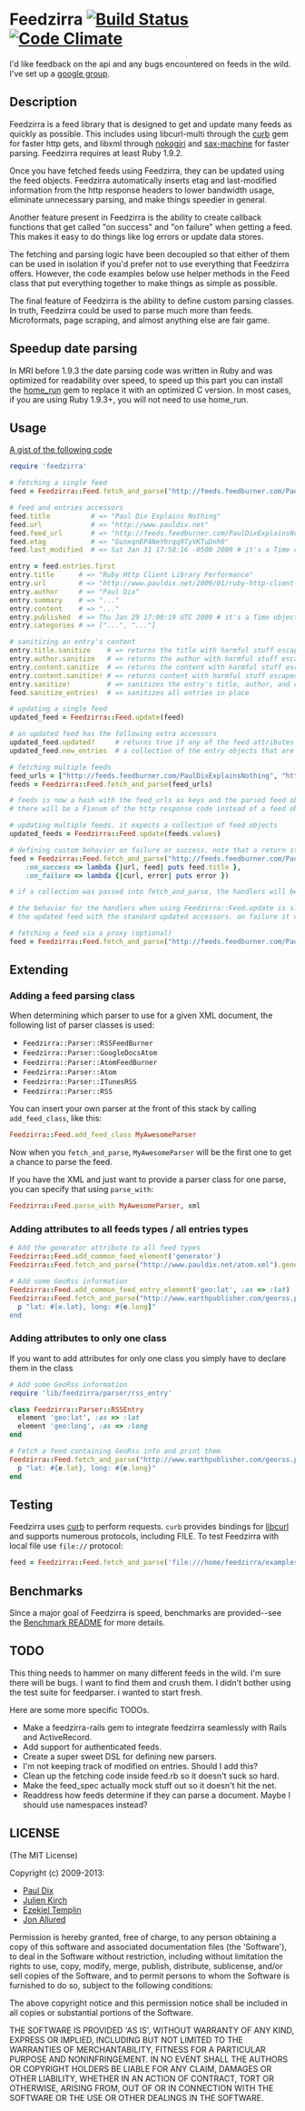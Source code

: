 # Feedzirra [![Build Status][travis-badge]][travis] [![Code Climate][code-climate-badge]][code-climate]

[travis-badge]: https://secure.travis-ci.org/pauldix/feedzirra.png
[travis]: http://travis-ci.org/pauldix/feedzirra
[code-climate-badge]: https://codeclimate.com/github/pauldix/feedzirra.png
[code-climate]: https://codeclimate.com/github/pauldix/feedzirra

I'd like feedback on the api and any bugs encountered on feeds in the wild. I've
set up a [google group][].

[google group]: http://groups.google.com/group/feedzirra

## Description

Feedzirra is a feed library that is designed to get and update many feeds as
quickly as possible. This includes using libcurl-multi through the [curb][] gem
for faster http gets, and libxml through [nokogiri][] and [sax-machine][] for
faster parsing.  Feedzirra requires at least Ruby 1.9.2.

[curb]: https://github.com/taf2/curb
[nokogiri]: https://github.com/sparklemotion/nokogiri
[sax-machine]: https://github.com/pauldix/sax-machine

Once you have fetched feeds using Feedzirra, they can be updated using the feed
objects. Feedzirra automatically inserts etag and last-modified information from
the http response headers to lower bandwidth usage, eliminate unnecessary
parsing, and make things speedier in general.

Another feature present in Feedzirra is the ability to create callback functions
that get called "on success" and "on failure" when getting a feed. This makes it
easy to do things like log errors or update data stores.

The fetching and parsing logic have been decoupled so that either of them can be
used in isolation if you'd prefer not to use everything that Feedzirra offers.
However, the code examples below use helper methods in the Feed class that put
everything together to make things as simple as possible.

The final feature of Feedzirra is the ability to define custom parsing classes.
In truth, Feedzirra could be used to parse much more than feeds. Microformats,
page scraping, and almost anything else are fair game.

## Speedup date parsing

In MRI before 1.9.3 the date parsing code was written in Ruby and was optimized
for readability over speed, to speed up this part you can install the
[home_run][] gem to replace it with an optimized C version. In most cases, if
you are using Ruby 1.9.3+, you will not need to use home\_run.

[home_run]: https://github.com/jeremyevans/home_run

## Usage

[A gist of the following code](http://gist.github.com/57285)

```ruby
require 'feedzirra'

# fetching a single feed
feed = Feedzirra::Feed.fetch_and_parse("http://feeds.feedburner.com/PaulDixExplainsNothing")

# feed and entries accessors
feed.title          # => "Paul Dix Explains Nothing"
feed.url            # => "http://www.pauldix.net"
feed.feed_url       # => "http://feeds.feedburner.com/PaulDixExplainsNothing"
feed.etag           # => "GunxqnEP4NeYhrqq9TyVKTuDnh0"
feed.last_modified  # => Sat Jan 31 17:58:16 -0500 2009 # it's a Time object

entry = feed.entries.first
entry.title      # => "Ruby Http Client Library Performance"
entry.url        # => "http://www.pauldix.net/2009/01/ruby-http-client-library-performance.html"
entry.author     # => "Paul Dix"
entry.summary    # => "..."
entry.content    # => "..."
entry.published  # => Thu Jan 29 17:00:19 UTC 2009 # it's a Time object
entry.categories # => ["...", "..."]

# sanitizing an entry's content
entry.title.sanitize    # => returns the title with harmful stuff escaped
entry.author.sanitize   # => returns the author with harmful stuff escaped
entry.content.sanitize  # => returns the content with harmful stuff escaped
entry.content.sanitize! # => returns content with harmful stuff escaped and replaces original (also exists for author and title)
entry.sanitize!         # => sanitizes the entry's title, author, and content in place (as in, it changes the value to clean versions)
feed.sanitize_entries!  # => sanitizes all entries in place

# updating a single feed
updated_feed = Feedzirra::Feed.update(feed)

# an updated feed has the following extra accessors
updated_feed.updated?     # returns true if any of the feed attributes have been modified. will return false if no new entries
updated_feed.new_entries  # a collection of the entry objects that are newer than the latest in the feed before update

# fetching multiple feeds
feed_urls = ["http://feeds.feedburner.com/PaulDixExplainsNothing", "http://feeds.feedburner.com/trottercashion"]
feeds = Feedzirra::Feed.fetch_and_parse(feed_urls)

# feeds is now a hash with the feed_urls as keys and the parsed feed objects as values. If an error was thrown
# there will be a Fixnum of the http response code instead of a feed object

# updating multiple feeds. it expects a collection of feed objects
updated_feeds = Feedzirra::Feed.update(feeds.values)

# defining custom behavior on failure or success. note that a return status of 304 (not updated) will call the on_success handler
feed = Feedzirra::Feed.fetch_and_parse("http://feeds.feedburner.com/PaulDixExplainsNothing",
	:on_success => lambda {|url, feed| puts feed.title },
	:on_failure => lambda {|curl, error| puts error })

# if a collection was passed into fetch_and_parse, the handlers will be called for each one

# the behavior for the handlers when using Feedzirra::Feed.update is slightly different. The feed passed into on_success will be
# the updated feed with the standard updated accessors. on failure it will be the original feed object passed into update

# fetching a feed via a proxy (optional)
feed = Feedzirra::Feed.fetch_and_parse("http://feeds.feedburner.com/PaulDixExplainsNothing", {:proxy_url => '10.0.0.1', :proxy_port => 3084})
```

## Extending

### Adding a feed parsing class

When determining which parser to use for a given XML document, the following
list of parser classes is used:

* `Feedzirra::Parser::RSSFeedBurner`
* `Feedzirra::Parser::GoogleDocsAtom`
* `Feedzirra::Parser::AtomFeedBurner`
* `Feedzirra::Parser::Atom`
* `Feedzirra::Parser::ITunesRSS`
* `Feedzirra::Parser::RSS`

You can insert your own parser at the front of this stack by calling
`add_feed_class`, like this:

```ruby
Feedzirra::Feed.add_feed_class MyAwesomeParser
```

Now when you `fetch_and_parse`, `MyAwesomeParser` will be the first one to get a
chance to parse the feed.

If you have the XML and just want to provide a parser class for one parse, you
can specify that using `parse_with`:

```ruby
Feedzirra::Feed.parse_with MyAwesomeParser, xml
```

### Adding attributes to all feeds types / all entries types

```ruby
# Add the generator attribute to all feed types
Feedzirra::Feed.add_common_feed_element('generator')
Feedzirra::Feed.fetch_and_parse("http://www.pauldix.net/atom.xml").generator # => 'TypePad'

# Add some GeoRss information
Feedzirra::Feed.add_common_feed_entry_element('geo:lat', :as => :lat)
Feedzirra::Feed.fetch_and_parse("http://www.earthpublisher.com/georss.php").entries.each do |e|
  p "lat: #[e.lat}, long: #{e.long]"
end
```

### Adding attributes to only one class

If you want to add attributes for only one class you simply have to declare them
in the class

```ruby
# Add some GeoRss information
require 'lib/feedzirra/parser/rss_entry'

class Feedzirra::Parser::RSSEntry
  element 'geo:lat', :as => :lat
  element 'geo:long', :as => :long
end

# Fetch a feed containing GeoRss info and print them
Feedzirra::Feed.fetch_and_parse("http://www.earthpublisher.com/georss.php").entries.each do |e|
  p "lat: #{e.lat}, long: #{e.long}"
end
```

## Testing

Feedzirra uses [curb][] to perform requests. `curb` provides bindings for
[libcurl][] and supports numerous protocols, including FILE. To test Feedzirra
with local file use `file://` protocol:

[libcurl]: http://curl.haxx.se/libcurl/

```ruby
feed = Feedzirra::Feed.fetch_and_parse('file:///home/feedzirra/examples/feed.rss')
```

## Benchmarks

Since a major goal of Feedzirra is speed, benchmarks are provided--see the
[Benchmark README][benchmark_readme] for more details.

[benchmark_readme]: https://github.com/pauldix/feedzirra/blob/master/benchmarks/README.md

## TODO

This thing needs to hammer on many different feeds in the wild. I'm sure there
will be bugs. I want to find them and crush them. I didn't bother using the test
suite for feedparser. i wanted to start fresh.

Here are some more specific TODOs.

* Make a feedzirra-rails gem to integrate feedzirra seamlessly with Rails and ActiveRecord.
* Add support for authenticated feeds.
* Create a super sweet DSL for defining new parsers.
* I'm not keeping track of modified on entries. Should I add this?
* Clean up the fetching code inside feed.rb so it doesn't suck so hard.
* Make the feed_spec actually mock stuff out so it doesn't hit the net.
* Readdress how feeds determine if they can parse a document. Maybe I should use namespaces instead?

## LICENSE

(The MIT License)

Copyright (c) 2009-2013:

- [Paul Dix](http://pauldix.net)
- [Julien Kirch](http://archiloque.net/)
- [Ezekiel Templin](http://zeke.templ.in/)
- [Jon Allured](http://jonallured.com/)

Permission is hereby granted, free of charge, to any person obtaining a copy of
this software and associated documentation files (the 'Software'), to deal in
the Software without restriction, including without limitation the rights to
use, copy, modify, merge, publish, distribute, sublicense, and/or sell copies of
the Software, and to permit persons to whom the Software is furnished to do so,
subject to the following conditions:

The above copyright notice and this permission notice shall be included in all
copies or substantial portions of the Software.

THE SOFTWARE IS PROVIDED 'AS IS', WITHOUT WARRANTY OF ANY KIND, EXPRESS OR
IMPLIED, INCLUDING BUT NOT LIMITED TO THE WARRANTIES OF MERCHANTABILITY, FITNESS
FOR A PARTICULAR PURPOSE AND NONINFRINGEMENT.  IN NO EVENT SHALL THE AUTHORS OR
COPYRIGHT HOLDERS BE LIABLE FOR ANY CLAIM, DAMAGES OR OTHER LIABILITY, WHETHER
IN AN ACTION OF CONTRACT, TORT OR OTHERWISE, ARISING FROM, OUT OF OR IN
CONNECTION WITH THE SOFTWARE OR THE USE OR OTHER DEALINGS IN THE SOFTWARE.
